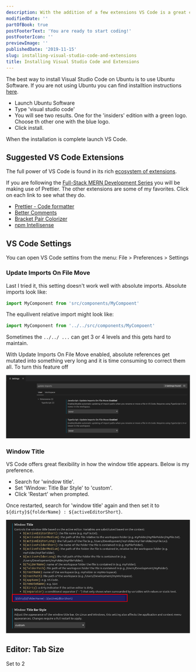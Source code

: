 ```yaml
---
description: With the addition of a few extensions VS Code is a great code editor.
modifiedDate: ''
partOfBook: true
postFooterText: 'You are ready to start coding!'
postFooterIcon: ''
previewImage: ''
publishedDate: '2019-11-15'
slug: installing-visual-studio-code-and-extensions
title: Installing Visual Studio Code and Extensions
---
```


The best way to install Visual Studio Code on Ubuntu is to use Ubuntu Software. If you are not using Ubuntu you can find installtion instructions [here](https://code.visualstudio.com/).

- Launch Ubuntu Software
- Type 'visual studio code'
- You will see two results. One for the 'insiders' edition with a green logo. Choose th other one with the blue logo.
- Click install.

When the installation is complete launch VS Code.

## Suggested VS Code Extensions

The full power of VS Code is found in its rich [ecosystem of extensions](https://marketplace.visualstudio.com/vscode). 

If you are following the [Full-Stack MERN Development Series](https://klequis.io/full-stack-mern-development-series/) you will be making use of Prettier. The other extensions are some of my favorites. Click on each link to see what they do.

- [Prettier - Code formatter](https://marketplace.visualstudio.com/items?itemName=esbenp.prettier-vscode)
- [Better Comments](https://marketplace.visualstudio.com/items?itemName=aaron-bond.better-comments)
- [Bracket Pair Colorizer](https://marketplace.visualstudio.com/items?itemName=CoenraadS.bracket-pair-colorizer)
- [npm Intellisense](https://marketplace.visualstudio.com/items?itemName=christian-kohler.npm-intellisense)



## VS Code Settings

You can open VS Code settins from the menu: File > Preferences > Settings

### Update Imports On File Move

Last I tried it, this setting doesn't work well with absolute imports. Absolute imports look like:

```js
import MyComponent from 'src/components/MyCompoent'
```

The equilivent relative import might look like:

```js
import MyComponent from '../../src/components/MyCompoent'
```

Sometimes the `../../ ...` can get 3 or 4 levels and this gets hard to maintain.

With Update Imports On File Move enabled, absolute references get mutated into something very long and it is time consuming to correct them all. To turn this feature off

![update imports on file move set to never](media/update-imports-on-file-move.never.png)

### Window Title

VS Code offers great flexibility in how the window title appears. Below is my preference.

- Search for 'window title'.
- Set 'Window: Title Bar Style' to 'custom'.
- Click 'Restart' when prompted.

Once restarted, search for 'window title' again and then set it to `${dirty}${folderName} : ${activeEditorShort}`.

![window title set](media/window-title-set.png)

## Editor: Tab Size

Set to 2
